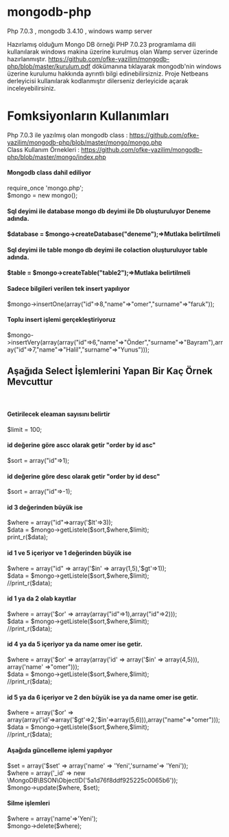 # mongodb-php
Php 7.0.3 , mongodb 3.4.10 , windows wamp server 


Hazırlamış olduğum Mongo DB örneği PHP 7.0.23 programlama dili kullanılarak windows makina üzerine kurulmuş olan Wamp server üzerinde hazırlanmıştır. 
https://github.com/ofke-yazilim/mongodb-php/blob/master/kurulum.pdf dökümanına tıklayarak mongodb'nin windows üzerine kurulumu hakkında ayrıntlı bilgi edinebilirsizniz.
Proje Netbeans derleyicisi kullanılarak kodlanmıştır dilerseniz derleyicide açarak inceleyebilirsiniz.

<h1>Fomksiyonların Kullanımları</h1>

Php 7.0.3 ile yazılmış olan mongodb class : https://github.com/ofke-yazilim/mongodb-php/blob/master/mongo/mongo.php <br>
Class Kullanım Örnekleri : https://github.com/ofke-yazilim/mongodb-php/blob/master/mongo/index.php<br>

<h4>Mongodb class dahil ediliyor</h4>
require_once 'mongo.php';<br>
$mongo = new mongo();

<h4>Sql deyimi ile database mongo db deyimi ile Db oluşturuluyor Deneme adında.<h4>
$database =  $mongo->createDatabase("deneme");=><strong>Mutlaka belirtilmeli</strong>

<h4>Sql deyimi ile table mongo db deyimi ile colaction oluşturuluyor table adında.<h4>
$table    =  $mongo->createTable("table2");=><strong>Mutlaka belirtilmeli</strong>

<h4>Sadece bilgileri verilen tek insert yapılıyor</h4>
$mongo->insertOne(array("id"=>8,"name"=>"omer","surname"=>"faruk"));

<h4>Toplu insert işlemi gerçekleştiriyoruz</h4>
$mongo->insertVery(array(array("id"=>6,"name"=>"Önder","surname"=>"Bayram"),array("id"=>7,"name"=>"Halil","surname"=>"Yunus")));

<h2>Aşağıda Select İşlemlerini Yapan Bir Kaç Örnek Mevcuttur</h2>
<br>

<h4>Getirilecek eleaman sayısını belirtir</h4>
$limit = 100;

<h4>id değerine göre ascc olarak getir "order by id asc"</h4>
$sort  = array("id"=>1);

<h4>id değerine göre desc olarak getir "order by id desc"</h4>
$sort  = array("id"=>-1);

<h4>id 3 değerinden büyük ise</h4>
$where = array("id"=>array('$lt'=>3));<br>
$data  = $mongo->getListele($sort,$where,$limit);<br>
print_r($data);

<h4>id 1 ve 5 içeriyor ve 1 değerinden büyük ise</h4>
$where = array("id" => array('$in' => array(1,5),'$gt'=>1));<br>
$data  = $mongo->getListele($sort,$where,$limit);<br>
//print_r($data);

<h4>id 1 ya da 2 olab kayıtlar</h4>
$where = array('$or' => array(array("id"=>1),array("id"=>2)));<br>
$data  = $mongo->getListele($sort,$where,$limit);<br>
//print_r($data);

<h4>id 4 ya da 5 içeriyor ya da name omer ise getir.</h4>
$where = array('$or' => array(array('id' => array('$in' => array(4,5))), array('name' =>"omer")));<br>
$data  = $mongo->getListele($sort,$where,$limit);<br>
//print_r($data);

<h4>id 5 ya da 6 içeriyor ve 2 den büyük ise ya da name omer ise getir.</h4>
$where = array('$or' => array(array('id'=>array('$gt'=>2,'$in'=>array(5,6))),array("name"=>"omer")));<br>
$data  = $mongo->getListele($sort,$where,$limit);<br>
//print_r($data);

<h4>Aşağıda güncelleme işlemi yapılıyor</h4>
$set = array('$set' => array('name' => 'Yeni','surname'=> 'Yeni'));<br>
$where = array('_id' => new \MongoDB\BSON\ObjectID('5a1d76f8ddf925225c0065b6'));<br>
$mongo->update($where, $set);

<h4>Silme işlemleri</h4>
$where = array('name'=>'Yeni');<br>
$mongo->delete($where);

